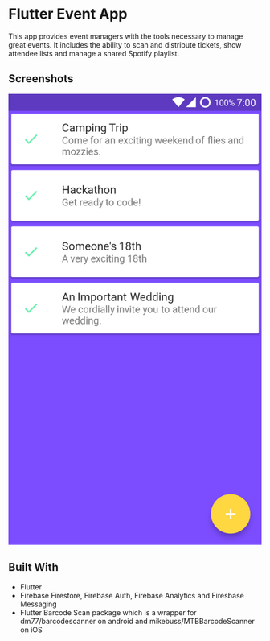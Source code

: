 # Flutter Event App
This app provides event managers with the tools necessary to manage great events. It includes the ability to scan and distribute tickets, show attendee lists and manage a shared Spotify playlist.

## Screenshots
![List of events with titles and descriptions](/screenshots/event-list.png?raw=true "Event List")

## Built With
* Flutter
* Firebase Firestore, Firebase Auth, Firebase Analytics and Firesbase Messaging
* Flutter Barcode Scan package which is a wrapper for dm77/barcodescanner on android and mikebuss/MTBBarcodeScanner on iOS